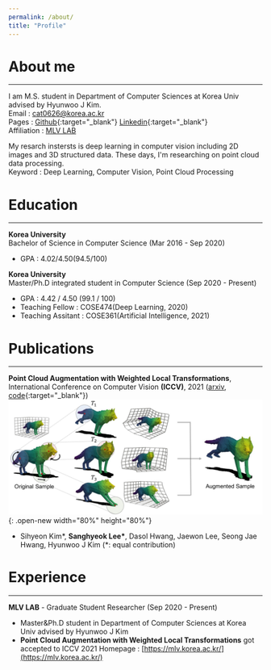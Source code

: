 ```yaml
---
permalink: /about/
title: "Profile"
---
```


# About me
---
I am M.S. student in Department of Computer Sciences at Korea Univ advised by Hyunwoo J Kim.  
Email : cat0626@korea.ac.kr  
Pages : [Github](https://github.com/Lsanghyeok){:target="_blank"}  [Linkedin](https://www.linkedin.com/in/sanghyeok-%E2%80%8Dlee-7030a3217){:target="_blank"}  
Affiliation : [MLV LAB](https://mlv.korea.ac.kr/)

My resarch instersts is deep learning in computer vision including 2D images and 3D structured data. These days, I'm researching on point cloud data processing.  
Keyword : Deep Learning, Computer Vision, Point Cloud Processing

# Education
---
__Korea University__  
Bachelor of Science in Computer Science (Mar 2016 - Sep 2020)
+ GPA : 4.02/4.50(94.5/100)

__Korea University__  
Master/Ph.D integrated student in Computer Science (Sep 2020 - Present)
+ GPA : 4.42 / 4.50 (99.1 / 100)
+ Teaching Fellow : COSE474(Deep Learning, 2020)
+ Teaching Assitant : COSE361(Artificial Intelligence, 2021)

# Publications
---
**Point Cloud Augmentation with Weighted Local Transformations**, International Conference on Computer Vision **(ICCV)**, 2021 ([arxiv](), [code](https://github.com/mlvlab/PointWOLF){:target="_blank"})
![PointWOLF](/assets/images/PointWOLF.jpg){: .open-new width="80%" height="80%"}
+ Sihyeon Kim\*, **Sanghyeok Lee\***, Dasol Hwang, Jaewon Lee, Seong Jae Hwang, Hyunwoo J Kim (*: equal contribution)

# Experience
---
**MLV LAB** - Graduate Student Researcher (Sep 2020 - Present)
+ Master&Ph.D student in Department of Computer Sciences at Korea Univ advised by Hyunwoo J Kim
+ **Point Cloud Augmentation with Weighted Local Transformations** got accepted to ICCV 2021
Homepage : [https://mlv.korea.ac.kr/](https://mlv.korea.ac.kr/)
